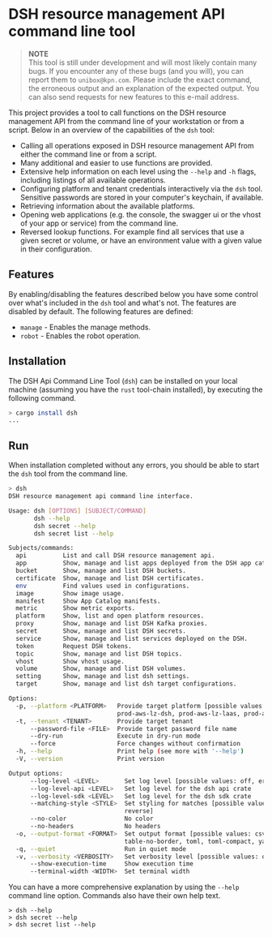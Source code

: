 # DSH resource management API command line tool

> **NOTE**  
> This tool is still under development and will most likely contain many bugs.
> If you encounter any of these bugs (and you will), you can report them to `unibox@kpn.com`.
> Please include the exact command, the erroneous output and an explanation of the expected output.
> You can also send requests for new features to this e-mail address.

This project provides a tool to call functions on the DSH resource management API from the
command line of your workstation or from a script.
Below in an overview of the capabilities of the `dsh` tool:

* Calling all operations exposed in DSH resource management API
  from either the command line or from a script.
* Many additional and easier to use functions are provided.
* Extensive help information on each level using the `--help` and `-h` flags,
  including listings of all available operations.
* Configuring platform and tenant credentials interactively via the `dsh` tool.
  Sensitive passwords are stored in your computer's keychain, if available.
* Retrieving information about the available platforms.
* Opening web applications (e.g. the console, the swagger ui or the vhost of your app or service)
  from the command line.
* Reversed lookup functions. For example find all services that use a given secret or volume,
  or have an environment value with a given value in their configuration.

## Features

By enabling/disabling the features described below you have some control over what's included
in the `dsh` tool and what's not. The features are disabled by default.
The following features are defined:

* `manage` - Enables the manage methods.
* `robot` - Enables the robot operation.

## Installation

The DSH Api Command Line Tool (`dsh`) can be installed on your local machine
(assuming you have the `rust` tool-chain installed),
by executing the following command.

```bash
> cargo install dsh
...
```

## Run

When installation completed without any errors,
you should be able to start the `dsh` tool from the command line.

```bash
> dsh
DSH resource management api command line interface.

Usage: dsh [OPTIONS] [SUBJECT/COMMAND]
       dsh --help
       dsh secret --help
       dsh secret list --help

Subjects/commands:
  api          List and call DSH resource management api.
  app          Show, manage and list apps deployed from the DSH app catalog.
  bucket       Show, manage and list DSH buckets.
  certificate  Show, manage and list DSH certificates.
  env          Find values used in configurations.
  image        Show image usage.
  manifest     Show App Catalog manifests.
  metric       Show metric exports.
  platform     Show, list and open platform resources.
  proxy        Show, manage and list DSH Kafka proxies.
  secret       Show, manage and list DSH secrets.
  service      Show, manage and list services deployed on the DSH.
  token        Request DSH tokens.
  topic        Show, manage and list DSH topics.
  vhost        Show vhost usage.
  volume       Show, manage and list DSH volumes.
  setting      Show, manage and list dsh settings.
  target       Show, manage and list dsh target configurations.

Options:
  -p, --platform <PLATFORM>   Provide target platform [possible values: np-aws-lz-dsh, poc-aws-dsh, prod-aws-dsh,
                              prod-aws-lz-dsh, prod-aws-lz-laas, prod-azure-dsh]
  -t, --tenant <TENANT>       Provide target tenant
      --password-file <FILE>  Provide target password file name
      --dry-run               Execute in dry-run mode
      --force                 Force changes without confirmation
  -h, --help                  Print help (see more with '--help')
  -V, --version               Print version

Output options:
      --log-level <LEVEL>       Set log level [possible values: off, error, warn, info, debug, trace]
      --log-level-api <LEVEL>   Set log level for the dsh api crate
      --log-level-sdk <LEVEL>   Set log level for the dsh sdk crate
      --matching-style <STYLE>  Set styling for matches [possible values: normal, bold, dim, italic, underlined,
                                reverse]
      --no-color                No color
      --no-headers              No headers
  -o, --output-format <FORMAT>  Set output format [possible values: csv, json, json-compact, plain, quiet, table,
                                table-no-border, toml, toml-compact, yaml]
  -q, --quiet                   Run in quiet mode
  -v, --verbosity <VERBOSITY>   Set verbosity level [possible values: off, low, medium, high]
      --show-execution-time     Show execution time
      --terminal-width <WIDTH>  Set terminal width
```

You can have a more comprehensive explanation by using the `--help` command line option.
Commands also have their own help text.

```
> dsh --help
> dsh secret --help
> dsh secret list --help
```
